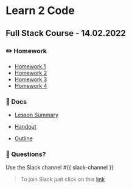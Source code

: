 # Learn 2 Code
## Full Stack Course - 14.02.2022
### ✏️ Homework

- [Homework 1](https://github.com/hamburgcodingschool/fullstack-2022-1_learn2code/blob/main/homework/homework_1.md)
- [Homework 2](https://github.com/hamburgcodingschool/fullstack-2022-1_learn2code/blob/main/homework/homework_2.md)
- [Homework 3](https://github.com/hamburgcodingschool/fullstack-2022-1_learn2code/blob/main/homework/homework_3.md)
- [Homework 4](https://github.com/hamburgcodingschool/fullstack-2022-1_learn2code/blob/main/homework/homework_4.md)

### 📄 Docs

- [Lesson Summary](https://...)

- [Handout](https://...)

- [Outline](https://...)


### 🤔 Questions?

Use the Slack channel #{{ slack-channel }}

> To join Slack just click on this [link](https://hamburgcodingschool.slack.com/join/shared_invite/enQtMjczNDI3OTE4NzIwLTE2ZmNkNDk5YTg3MDFlOTY2ZmU2YzU5YTU4MTNhNDg4MTRhNTMwYzFiNTdlOTdhYzllYzg5YmVkYzljNWExY2U#/)
